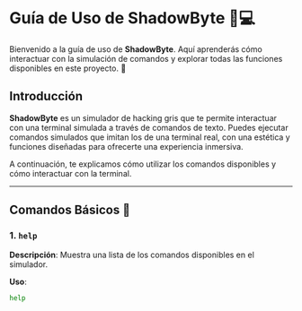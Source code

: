 # Guía de Uso de **ShadowByte** 🖤💻

Bienvenido a la guía de uso de **ShadowByte**. Aquí aprenderás cómo interactuar con la simulación de comandos y explorar todas las funciones disponibles en este proyecto. 🚀

## Introducción

**ShadowByte** es un simulador de hacking gris que te permite interactuar con una terminal simulada a través de comandos de texto. Puedes ejecutar comandos simulados que imitan los de una terminal real, con una estética y funciones diseñadas para ofrecerte una experiencia inmersiva.

A continuación, te explicamos cómo utilizar los comandos disponibles y cómo interactuar con la terminal.

---

## Comandos Básicos 🚨

### 1. `help`
**Descripción**: Muestra una lista de los comandos disponibles en el simulador.

**Uso**:
```bash
help
